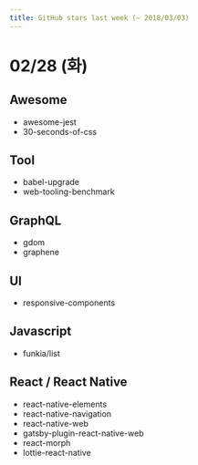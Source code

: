 ```yaml
---
title: GitHub stars last week (~ 2018/03/03)
---
```


# 02/28 (화)

## Awesome
- awesome-jest
- 30-seconds-of-css

## Tool
- babel-upgrade
- web-tooling-benchmark

## GraphQL
- gdom
- graphene

## UI
- responsive-components

## Javascript
- funkia/list



## React / React Native
- react-native-elements
- react-native-navigation
- react-native-web
- gatsby-plugin-react-native-web
- react-morph
- lottie-react-native



